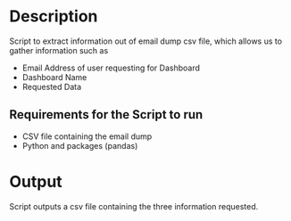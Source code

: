 # Description

Script to extract information out of email dump csv file, which allows us to gather information such as
- Email Address of user requesting for Dashboard
- Dashboard Name
- Requested Data

## Requirements for the Script to run
- CSV file containing the email dump
- Python and packages (pandas)

# Output
Script outputs a csv file containing the three information requested. 
